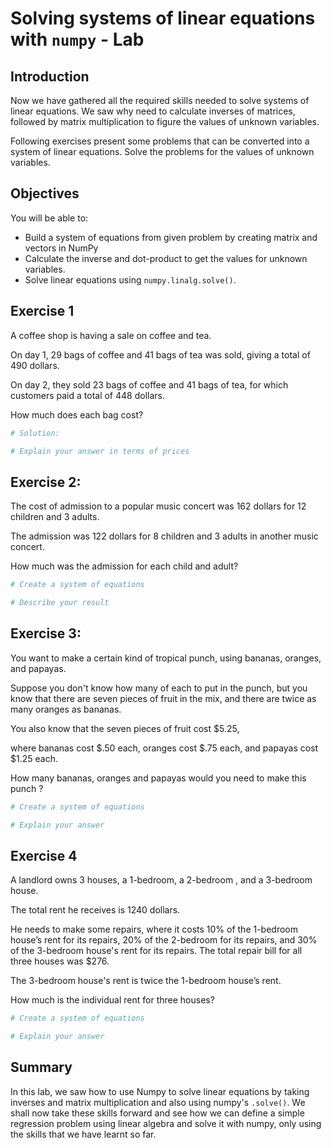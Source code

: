 
# Solving systems of linear equations with `numpy` - Lab

## Introduction 

Now we have gathered all the required skills needed to solve systems of linear equations. We saw why need to calculate inverses of matrices, followed by matrix multiplication to figure the values of unknown variables. 

Following exercises present some problems that can be converted into a system of linear equations. Solve the problems for the values of unknown variables. 

## Objectives
You will be able to:

* Build a system of equations from given problem by creating matrix and vectors in NumPy
* Calculate the inverse and dot-product to get the values for unknown variables.
* Solve linear equations using `numpy.linalg.solve()`. 


## Exercise 1

A coffee shop is having a sale on coffee and tea. 

On day 1, 29 bags of coffee and 41 bags of tea was sold, giving a total of 490 dollars.

On day 2, they sold 23 bags of coffee and 41 bags of tea, for which customers paid a total of 448 dollars.  

How much does each bag cost?


```python
# Solution:

```


```python
# Explain your answer in terms of prices

```

## Exercise 2:

The cost of admission to a popular music concert was 162 dollars for 12 children and 3 adults. 

The admission was 122 dollars for 8 children and 3 adults in another music concert. 

How much was the admission for each child and adult?


```python
# Create a system of equations


```


```python
# Describe your result

```

## Exercise 3:

You want to make a certain kind of tropical punch, using bananas, oranges, and papayas. 

Suppose you don't know how many of each to put in the punch, but you know that there are seven pieces of fruit in the mix, and there are twice as many oranges as bananas. 

You also know that the seven pieces of fruit cost \$5.25, 

where bananas cost \$.50 each, oranges cost \$.75 each, and papayas cost \$1.25 each.

How many bananas, oranges and papayas would you need to make this punch ?


```python
# Create a system of equations


```


```python
# Explain your answer

```

## Exercise 4

A landlord owns 3 houses, a 1-bedroom, a 2-bedroom , and a 3-bedroom house. 

The total rent he receives is 1240 dollars. 

He needs to make some repairs, where it costs 10% of the 1-bedroom house’s rent for its repairs, 20% of the 2-bedroom for its repairs, and 30% of the 3-bedroom house's rent for its repairs.  The total repair bill for all three houses was $276. 

The 3-bedroom house's rent is twice the 1-bedroom house’s rent. 

How much is the individual rent for three houses?


```python
# Create a system of equations

```


```python
# Explain your answer

```

## Summary
In this lab, we saw how to use Numpy to solve linear equations by taking inverses and matrix multiplication and also using numpy's `.solve()`. We shall now take these skills forward and see how we can define a simple regression problem using linear algebra and solve it with numpy, only using the skills that we have learnt so far. 
